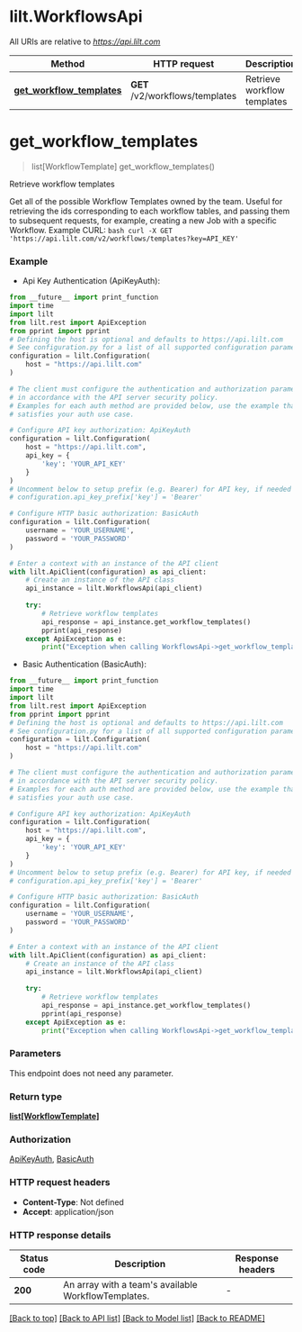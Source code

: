 # lilt.WorkflowsApi

All URIs are relative to *https://api.lilt.com*

Method | HTTP request | Description
------------- | ------------- | -------------
[**get_workflow_templates**](WorkflowsApi.md#get_workflow_templates) | **GET** /v2/workflows/templates | Retrieve workflow templates


# **get_workflow_templates**
> list[WorkflowTemplate] get_workflow_templates()

Retrieve workflow templates

Get all of the possible Workflow Templates owned by the team. Useful for retrieving the ids corresponding to each workflow tables, and passing them to subsequent requests, for example, creating a new Job with a specific Workflow. Example CURL: ```bash curl -X GET 'https://api.lilt.com/v2/workflows/templates?key=API_KEY' ``` 

### Example

* Api Key Authentication (ApiKeyAuth):
```python
from __future__ import print_function
import time
import lilt
from lilt.rest import ApiException
from pprint import pprint
# Defining the host is optional and defaults to https://api.lilt.com
# See configuration.py for a list of all supported configuration parameters.
configuration = lilt.Configuration(
    host = "https://api.lilt.com"
)

# The client must configure the authentication and authorization parameters
# in accordance with the API server security policy.
# Examples for each auth method are provided below, use the example that
# satisfies your auth use case.

# Configure API key authorization: ApiKeyAuth
configuration = lilt.Configuration(
    host = "https://api.lilt.com",
    api_key = {
        'key': 'YOUR_API_KEY'
    }
)
# Uncomment below to setup prefix (e.g. Bearer) for API key, if needed
# configuration.api_key_prefix['key'] = 'Bearer'

# Configure HTTP basic authorization: BasicAuth
configuration = lilt.Configuration(
    username = 'YOUR_USERNAME',
    password = 'YOUR_PASSWORD'
)

# Enter a context with an instance of the API client
with lilt.ApiClient(configuration) as api_client:
    # Create an instance of the API class
    api_instance = lilt.WorkflowsApi(api_client)
    
    try:
        # Retrieve workflow templates
        api_response = api_instance.get_workflow_templates()
        pprint(api_response)
    except ApiException as e:
        print("Exception when calling WorkflowsApi->get_workflow_templates: %s\n" % e)
```

* Basic Authentication (BasicAuth):
```python
from __future__ import print_function
import time
import lilt
from lilt.rest import ApiException
from pprint import pprint
# Defining the host is optional and defaults to https://api.lilt.com
# See configuration.py for a list of all supported configuration parameters.
configuration = lilt.Configuration(
    host = "https://api.lilt.com"
)

# The client must configure the authentication and authorization parameters
# in accordance with the API server security policy.
# Examples for each auth method are provided below, use the example that
# satisfies your auth use case.

# Configure API key authorization: ApiKeyAuth
configuration = lilt.Configuration(
    host = "https://api.lilt.com",
    api_key = {
        'key': 'YOUR_API_KEY'
    }
)
# Uncomment below to setup prefix (e.g. Bearer) for API key, if needed
# configuration.api_key_prefix['key'] = 'Bearer'

# Configure HTTP basic authorization: BasicAuth
configuration = lilt.Configuration(
    username = 'YOUR_USERNAME',
    password = 'YOUR_PASSWORD'
)

# Enter a context with an instance of the API client
with lilt.ApiClient(configuration) as api_client:
    # Create an instance of the API class
    api_instance = lilt.WorkflowsApi(api_client)
    
    try:
        # Retrieve workflow templates
        api_response = api_instance.get_workflow_templates()
        pprint(api_response)
    except ApiException as e:
        print("Exception when calling WorkflowsApi->get_workflow_templates: %s\n" % e)
```

### Parameters
This endpoint does not need any parameter.

### Return type

[**list[WorkflowTemplate]**](WorkflowTemplate.md)

### Authorization

[ApiKeyAuth](../README.md#ApiKeyAuth), [BasicAuth](../README.md#BasicAuth)

### HTTP request headers

 - **Content-Type**: Not defined
 - **Accept**: application/json

### HTTP response details
| Status code | Description | Response headers |
|-------------|-------------|------------------|
**200** | An array with a team&#39;s available WorkflowTemplates. |  -  |

[[Back to top]](#) [[Back to API list]](../README.md#documentation-for-api-endpoints) [[Back to Model list]](../README.md#documentation-for-models) [[Back to README]](../README.md)

